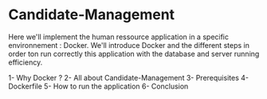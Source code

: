# Candidate-Management

Here we'll implement the human ressource application in a specific environnement : Docker.
We'll introduce Docker and the different steps in order ton run correctly this application
with the database and server running efficiency.

1- Why Docker ?
2- All about Candidate-Management
3- Prerequisites
4- Dockerfile
5- How to run the application
6- Conclusion
